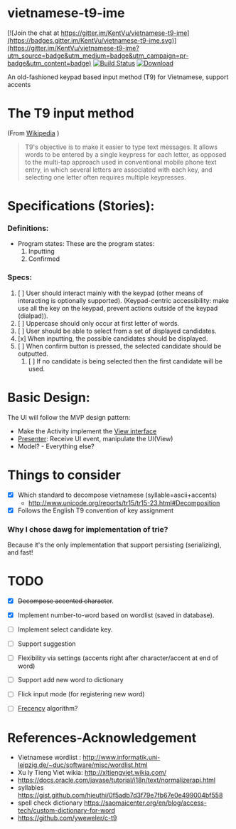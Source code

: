 vietnamese-t9-ime
=================

[![Join the chat at https://gitter.im/KentVu/vietnamese-t9-ime](https://badges.gitter.im/KentVu/vietnamese-t9-ime.svg)](https://gitter.im/KentVu/vietnamese-t9-ime?utm_source=badge&utm_medium=badge&utm_campaign=pr-badge&utm_content=badge)
[![Build Status](https://travis-ci.org/KentVu/vietnamese-t9-ime.svg?branch=master)](https://travis-ci.org/KentVu/vietnamese-t9-ime)
[ ![Download](https://api.bintray.com/packages/kentvu/t9vietnamese/t9-vietnamese-ime/images/download.svg) ](https://bintray.com/kentvu/t9vietnamese/t9-vietnamese-ime/_latestVersion)

An old-fashioned keypad based input method (T9) for Vietnamese, support accents

The T9 input method
===================
(From [Wikipedia](https://en.wikipedia.org/wiki/T9_(predictive_text)#Design) )

> T9's objective is to make it easier to type text messages. It allows words
> to be entered by a single keypress for each letter, as opposed to the
> multi-tap approach used in conventional mobile phone text entry, in which
> several letters are associated with each key, and selecting one letter often
> requires multiple keypresses.

Specifications (Stories):
===========
### Definitions:
* Program states: These are the program states:
  1. Inputting
  1. Confirmed

### Specs:
1. [ ] User should interact mainly with the keypad (other means of interacting is optionally supported).
        (Keypad-centric accessibility: make use all the key on the keypad, prevent actions outside of the keypad (dialpad)).
2. [ ] Uppercase should only occur at first letter of words.
3. [ ] User should be able to select from a set of displayed candidates.
4. [x] When inputting, the possible candidates should be displayed.
5. [ ] When confirm button is pressed, the selected candidate should be outputted.  
    1. [ ] If no candidate is being selected then the first candidate will be used.

Basic Design:
===========
The UI will follow the MVP design pattern:
* Make the Activity implement the [View interface](lib/src/main/java/com/vutrankien/t9vietnamese/lib/View.kt)
* [Presenter](lib/src/main/java/com/vutrankien/t9vietnamese/lib/Presenter.kt): Receive UI event, manipulate
the UI(View)
* Model? - Everything else?

Things to consider
==================
* [x] Which standard to decompose vietnamese (syllable=ascii+accents)
  * http://www.unicode.org/reports/tr15/tr15-23.html#Decomposition
* [x] Follows the English T9 convention of key assignment

### Why I chose dawg for implementation of trie?
Because it's the only implementation that support persisting (serializing), and fast!

TODO
====
* [x] ~~Decompose accented character~~.
* [x] Implement number-to-word based on wordlist (saved in database).
* [ ] Implement select candidate key.
* [ ] Support suggestion
* [ ] Flexibility via settings (accents right after character/accent at end of word)
* [ ] Support add new word to dictionary
* [ ] Flick input mode (for registering new word)
* [ ] [Frecency](https://developer.mozilla.org/en-US/docs/Mozilla/Tech/Places/Frecency_algorithm) algorithm?


References-Acknowledgement
==========
* Vietnamese wordlist : http://www.informatik.uni-leipzig.de/~duc/software/misc/wordlist.html
* Xu ly Tieng Viet wikia: http://xltiengviet.wikia.com/
* https://docs.oracle.com/javase/tutorial/i18n/text/normalizerapi.html
* syllables https://gist.github.com/hieuthi/0f5adb7d3f79e7fb67e0e499004bf558
* spell check dictionary https://saomaicenter.org/en/blog/access-tech/custom-dictionary-for-word
* https://github.com/yweweler/c-t9
